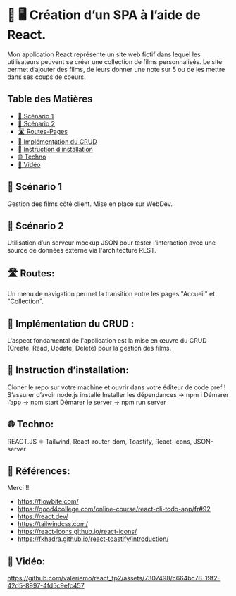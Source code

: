 # 🎨 🖥️  Création d’un SPA à l’aide de React. #
Mon application React représente un site web fictif dans lequel  les utilisateurs peuvent se créer une collection de films personnalisés. Le site permet d’ajouter des films, de leurs donner une note sur 5 ou de les mettre dans ses coups de coeurs. 

## Table des Matières

- [🚀 Scénario 1](#-scénario-1)
- [🚀 Scénario 2](#-scénario-2)
- [🛣️ Routes-Pages](#-routes)
- [🔄 Implémentation du CRUD](#-implémentation-du-crud)
- [📜 Instruction d’installation](#-instruction-dinstallation)
- [🌐 Techno](#-techno)
- [🎥 Vidéo](#-vidéo)

## 🚀 Scénario 1 ##
Gestion des films côté client. Mise en place sur WebDev. 

## 🚀 Scénario 2 ##
Utilisation d’un serveur mockup JSON pour tester l'interaction avec une source de données externe via l'architecture REST.

## 🛣️ Routes: ##
Un menu de navigation permet la transition entre les pages "Accueil" et "Collection".  

## 🔄 Implémentation du CRUD : ##
L'aspect fondamental de l'application est la mise en œuvre du CRUD (Create, Read, Update, Delete) pour la gestion des films.

## 📜 Instruction d’installation: ##
Cloner le repo sur votre machine et ouvrir dans votre éditeur de code pref !
S’assurer d’avoir node.js installé
Installer les dépendances -> npm i
Démarer l’app -> npm start
Démarer le server -> npm run server

## 🌐 Techno: ##
REACT.JS ⚛️
Tailwind, React-router-dom, Toastify, React-icons, JSON-server

## 🔗 Références: ##
Merci !! 
- https://flowbite.com/
- https://good4college.com/online-course/react-cli-todo-app/fr#92
- https://react.dev/
- https://tailwindcss.com/
- https://react-icons.github.io/react-icons/
- https://fkhadra.github.io/react-toastify/introduction/

## 🎥 Vidéo: ##
https://github.com/valeriemo/react_tp2/assets/7307498/c664bc78-19f2-42d5-8997-4fd5c9efc457





